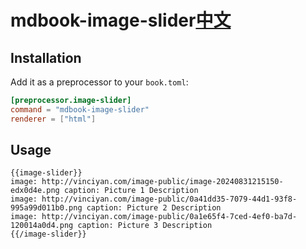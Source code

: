 # mdbook-image-slider[中文](./README_ZH.md)
## Installation

Add it as a preprocessor to your `book.toml`:

```toml
[preprocessor.image-slider]
command = "mdbook-image-slider"
renderer = ["html"]
```

## Usage

```
{{image-slider}}
image: http://vinciyan.com/image-public/image-20240831215150-edx0d4e.png caption: Picture 1 Description
image: http://vinciyan.com/image-public/0a41dd35-7079-44d1-93f8-995a99d011b0.png caption: Picture 2 Description
image: http://vinciyan.com/image-public/0a1e65f4-7ced-4ef0-ba7d-120014a0d4.png caption: Picture 3 Description
{{/image-slider}}
```
